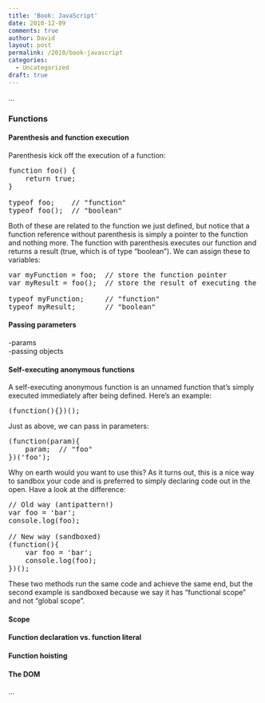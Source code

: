 ```yaml
---
title: 'Book: JavaScript'
date: 2010-12-09
comments: true
author: David
layout: post
permalink: /2010/book-javascript
categories:
  - Uncategorized
draft: true
---
```

&#8230;

### Functions

#### Parenthesis and function execution

Parenthesis kick off the execution of a function:

<pre name="code" class="JScript">function foo() {
	return true;
}

typeof foo;    // "function"
typeof foo();  // "boolean"
</pre>

Both of these are related to the function we just defined, but notice that a function reference without parenthesis is simply a pointer to the function and nothing more. The function with parenthesis executes our function and returns a result (true, which is of type &#8220;boolean&#8221;). We can assign these to variables:

<pre name="code" class="JScript">var myFunction = foo;  // store the function pointer
var myResult = foo();  // store the result of executing the function

typeof myFunction;     // "function"
typeof myResult;       // "boolean"
</pre>

#### Passing parameters

-params  
-passing objects

#### Self-executing anonymous functions

A self-executing anonymous function is an unnamed function that&#8217;s simply executed immediately after being defined. Here&#8217;s an example:

<pre name="code" class="JScript">(function(){})();
</pre>

Just as above, we can pass in parameters:

<pre name="code" class="JScript">(function(param){
	param;  // "foo"
})('foo');
</pre>

Why on earth would you want to use this? As it turns out, this is a nice way to sandbox your code and is preferred to simply declaring code out in the open. Have a look at the difference:

<pre name="code" class="JScript">// Old way (antipattern!)
var foo = 'bar';
console.log(foo);

// New way (sandboxed)
(function(){
	var foo = 'bar';
	console.log(foo);
})();
</pre>

These two methods run the same code and achieve the same end, but the second example is sandboxed because we say it has &#8220;functional scope&#8221; and not &#8220;global scope&#8221;.

#### Scope

#### Function declaration vs. function literal

#### Function hoisting

#### The DOM

&#8230;